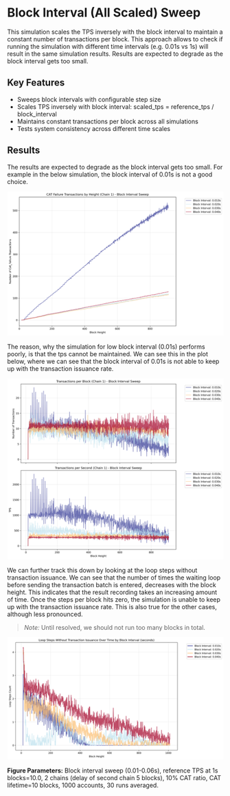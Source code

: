 # Block Interval (All Scaled) Sweep

This simulation scales the TPS inversely with the block interval to maintain a constant number of transactions per block. This approach allows to check if running the simulation with different time intervals (e.g. 0.01s vs 1s) will result in the same simulation results. Results are expected to degrade as the block interval gets too small.

## Key Features

- Sweeps block intervals with configurable step size
- Scales TPS inversely with block interval: scaled_tps = reference_tps / block_interval
- Maintains constant transactions per block across all simulations
- Tests system consistency across different time scales

## Results

The results are expected to degrade as the block interval gets too small. For example in the below simulation, the block interval of 0.01s is not a good choice.

![Failed CATs](./tx_failure_cat.png)

The reason, why the simulation for low block interval (0.01s) performs poorly, is that the tps cannot be maintained. We can see this in the plot below, where we can see that the block interval of 0.01s is not able to keep up with the transaction issuance rate.

![tps](./tps.png)

We can further track this down by looking at the loop steps without transaction issuance. We can see that the number of times the waiting loop before sending the transaction batch is entered, decreases with the block height. This indicates that the result recording takes an increasing amount of time. Once the steps per block hits zero, the simulation is unable to keep up with the transaction issuance rate. This is also true for the other cases, although less pronounced.

> *Note:* Until resolved, we should not run too many blocks in total.

![loop steps without transaction issuance](./loop_steps_without_tx_issuance.png)

**Figure Parameters:** Block interval sweep (0.01-0.06s), reference TPS at 1s blocks=10.0, 2 chains (delay of second chain 5 blocks), 10% CAT ratio, CAT lifetime=10 blocks, 1000 accounts, 30 runs averaged.
